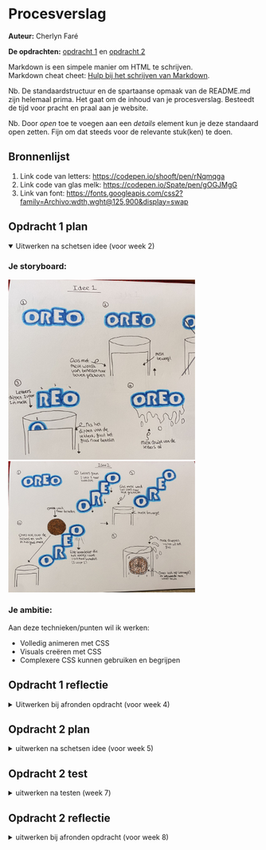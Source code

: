 # Procesverslag
**Auteur:** Cherlyn Faré

**De opdrachten:** [opdracht 1](opdracht1/index.html) en [opdracht 2](opdracht2/index.html)


Markdown is een simpele manier om HTML te schrijven.  
Markdown cheat cheet: [Hulp bij het schrijven van Markdown](https://github.com/adam-p/markdown-here/wiki/Markdown-Cheatsheet).

Nb. De standaardstructuur en de spartaanse opmaak van de README.md zijn helemaal prima. Het gaat om de inhoud van je procesverslag. Besteedt de tijd voor pracht en praal aan je website.

Nb. Door *open* toe te voegen aan een *details* element kun je deze standaard open zetten. Fijn om dat steeds voor de relevante stuk(ken) te doen.



## Bronnenlijst
  1. Link code van letters: https://codepen.io/shooft/pen/rNqmqga
  2. Link code van glas melk: https://codepen.io/Spate/pen/gOGJMgG
  3. Link van font: https://fonts.googleapis.com/css2?family=Archivo:wdth,wght@125,900&display=swap



## Opdracht 1 plan

<details open>
  <summary>Uitwerken na schetsen idee (voor week 2)</summary>


  ### Je storyboard:
  <img src="readme-images/idee2.jpg" width="375px" alt="idee 2">
  <img src="readme-images/idee1.jpg" width="375px" alt="idee 1">


  ### Je ambitie: 
  Aan deze technieken/punten wil ik werken:
  - Volledig animeren met CSS
  - Visuals creëren met CSS
  - Complexere CSS kunnen gebruiken en begrijpen
 
</details>



## Opdracht 1 reflectie

<details>
  <summary>Uitwerken bij afronden opdracht (voor week 4)</summary>


  ### Je uitkomst - karakteristiek screenshot(s):
  <img src="readme-images/groot-scherm.png" width="375px" alt="uitomst opdracht 1">

  <img src="readme-images/letters-in-melk.png" width="375px" alt="uitomst opdracht 1">


  <img src="readme-images/letters-omhoog.png" width="375px" alt="uitomst opdracht 1">


  ### Dit ging goed/Heb ik geleerd: 
  Het 1 voor 1 dippen van de letters in het glas melk ging goed en soepel.
  Om dit te doen heb ik elke letter een delay gegeven en heb ik geleerd hoe je zo'n animatie kan maken.

  <img src="readme-images/letters-dippen.png" width="375px" alt="Letters dippen">


  ### Dit was lastig/Is niet gelukt:
  Korte omschrijving met plaatje(s)
  Ik wou dat het glas melk van beneden naar boven in beeld kwam en dat lukte op een kleine scherm maar op een groot scherm niet. Op een groot scherm stonden alle spans naast elkaar en lukte het mij niet om het glas onder de letters te krijgen.

  De letters laten afruipen na het dippen lukte mij ook niet, want ik kwam er niet uit hoe ik dat moest doen.

  <img src="readme-images/idee2.jpg" width="375px" alt="bummer">

  Verder is het wel responsive, maar bij een bepaald scherm formaat verschuifd het werk even en daarna staat het weer goed. 
  <img src="readme-images/responsive-fout.png" width="375px" alt="bummer">
</details>



## Opdracht 2 plan

<details>
  <summary>uitwerken na schetsen idee (voor week 5)</summary>


  ### Je ontwerp:
  <img src="readme-images/dummy-plaatje.svg" width="375px" alt="ontwerp opdracht 2">


  ### Je ambitie: 
  Aan deze technieken/punten wil ik werken:
  - punt 1
  - punt 2
  - nog een punt
  - ...
</details>



## Opdracht 2 test

<details>
  <summary>uitwerken na testen (week 7)</summary>

  Neem minimaal 5 bevindingen op:



  ### Bevinding 1:
  Omschrijving van wat er nog niet orde was (tekst en afbeeding(en)).

  #### oplossing:
  Beschrijving hoe je het hebt hebt opgelost of als het niet gelukt is hoe je het zou oplossen (tekst en afbeeding(en)).



  ### Bevinding 2:
  Omschrijving van wat er nog niet orde was (tekst en afbeeding(en)).

  #### oplossing:
  Beschrijving hoe je het hebt hebt opgelost of als het niet gelukt is hoe je het zou oplossen (tekst en afbeeding(en)).



  ### Bevinding 3:
  ...
</details>



## Opdracht 2 reflectie

<details>
  <summary>uitwerken bij afronden opdracht (voor week 8)</summary>

  ### Je uitkomst - karakteristiek screenshot(s):
  <img src="readme-images/dummy-plaatje.svg" width="375px" alt="uitkomst opdracht 2">


  ### Dit ging goed/Heb ik geleerd: 
  Korte omschrijving met plaatje(s)

  <img src="readme-images/dummy-plaatje.svg" width="375px" alt="top">


  ### Dit was lastig/Is niet gelukt:
  Korte omschrijving met plaatje(s)

  <img src="readme-images/dummy-plaatje.svg" width="375px" alt="bummer">
</details>